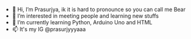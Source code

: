 - 👋 Hi, I’m Prasurjya, ik it is hard to pronounce so you can call me Bear
- 👀 I’m interested in meeting people and learning new stuffs
- 🌱 I’m currently learning Python, Arduino Uno and HTML
- 📫 It's my IG @prasurjyyyaaa

<!---
ResearcherBear/ResearcherBear is a ✨ special ✨ repository because its `README.md` (this file) appears on your GitHub profile.
You can click the Preview link to take a look at your changes.
--->
